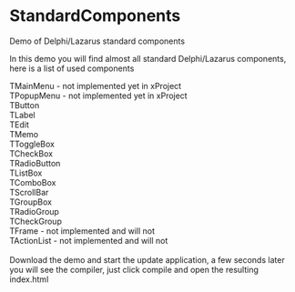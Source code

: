 # StandardComponents
Demo of Delphi/Lazarus standard components

In this demo you will find almost all standard Delphi/Lazarus components,
here is a list of used components

TMainMenu      -  not implemented yet in xProject<br>
TPopupMenu     -  not implemented yet in xProject<br>
TButton<br>
TLabel<br>
TEdit<br>
TMemo<br>
TToggleBox<br>
TCheckBox<br>
TRadioButton<br>
TListBox<br>
TComboBox<br>
TScrollBar<br>
TGroupBox<br>
TRadioGroup<br>
TCheckGroup<br>
TFrame         -  not implemented and will not<br>
TActionList    -  not implemented and will not<br>
<br>
Download the demo and start the update application, a few seconds later you will see the compiler, just click compile and open the resulting index.html
